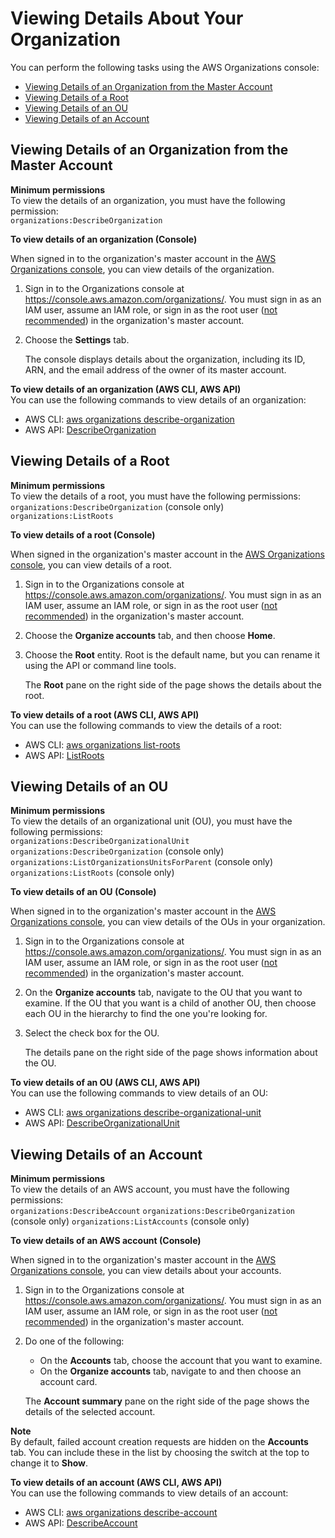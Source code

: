 # Viewing Details About Your Organization<a name="orgs_manage_org_details"></a>

You can perform the following tasks using the AWS Organizations console:
+ [Viewing Details of an Organization from the Master Account](#orgs_view_org)
+ [Viewing Details of a Root](#orgs_view_root)
+ [Viewing Details of an OU](#orgs_view_ou)
+ [Viewing Details of an Account](#orgs_view_account)

## Viewing Details of an Organization from the Master Account<a name="orgs_view_org"></a>

**Minimum permissions**  
To view the details of an organization, you must have the following permission:  
`organizations:DescribeOrganization`

**To view details of an organization \(Console\)**

When signed in to the organization's master account in the [AWS Organizations console](https://console.aws.amazon.com/organizations/), you can view details of the organization\.

1. Sign in to the Organizations console at [https://console\.aws\.amazon\.com/organizations/](https://console.aws.amazon.com/organizations/)\. You must sign in as an IAM user, assume an IAM role, or sign in as the root user \([not recommended](http://docs.aws.amazon.com/IAM/latest/UserGuide/best-practices.html#lock-away-credentials)\) in the organization's master account\.

1. Choose the **Settings** tab\.

   The console displays details about the organization, including its ID, ARN, and the email address of the owner of its master account\.

**To view details of an organization \(AWS CLI, AWS API\)**  
You can use the following commands to view details of an organization:
+ AWS CLI: [aws organizations describe\-organization](http://docs.aws.amazon.com/cli/latest/reference/organizations/describe-organization.html) 
+ AWS API: [DescribeOrganization](http://docs.aws.amazon.com/organizations/latest/APIReference/API_DescribeOrganization.html)

## Viewing Details of a Root<a name="orgs_view_root"></a>

**Minimum permissions**  
To view the details of a root, you must have the following permissions:  
`organizations:DescribeOrganization` \(console only\)
`organizations:ListRoots` <a name="view_details_root"></a>

**To view details of a root \(Console\)**

When signed in the organization's master account in the [AWS Organizations console](https://console.aws.amazon.com/organizations/), you can view details of a root\.

1. Sign in to the Organizations console at [https://console\.aws\.amazon\.com/organizations/](https://console.aws.amazon.com/organizations/)\. You must sign in as an IAM user, assume an IAM role, or sign in as the root user \([not recommended](http://docs.aws.amazon.com/IAM/latest/UserGuide/best-practices.html#lock-away-credentials)\) in the organization's master account\.

1. Choose the **Organize accounts** tab, and then choose **Home**\.

1. Choose the **Root** entity\. Root is the default name, but you can rename it using the API or command line tools\.

   The **Root** pane on the right side of the page shows the details about the root\.

**To view details of a root \(AWS CLI, AWS API\)**  
You can use the following commands to view the details of a root: 
+ AWS CLI: [aws organizations list\-roots](http://docs.aws.amazon.com/cli/latest/reference/organizations/list-roots.html) 
+ AWS API: [ListRoots](http://docs.aws.amazon.com/organizations/latest/APIReference/API_ListRoots.html)

## Viewing Details of an OU<a name="orgs_view_ou"></a>

**Minimum permissions**  
To view the details of an organizational unit \(OU\), you must have the following permissions:  
`organizations:DescribeOrganizationalUnit`
`organizations:DescribeOrganization` \(console only\)
`organizations:ListOrganizationsUnitsForParent` \(console only\)
`organizations:ListRoots` \(console only\)<a name="view_details_ou"></a>

**To view details of an OU \(Console\)**

When signed in to the organization's master account in the [AWS Organizations console](https://console.aws.amazon.com/organizations/), you can view details of the OUs in your organization\.

1. Sign in to the Organizations console at [https://console\.aws\.amazon\.com/organizations/](https://console.aws.amazon.com/organizations/)\. You must sign in as an IAM user, assume an IAM role, or sign in as the root user \([not recommended](http://docs.aws.amazon.com/IAM/latest/UserGuide/best-practices.html#lock-away-credentials)\) in the organization's master account\.

1. On the **Organize accounts** tab, navigate to the OU that you want to examine\. If the OU that you want is a child of another OU, then choose each OU in the hierarchy to find the one you're looking for\.

1. Select the check box for the OU\. 

   The details pane on the right side of the page shows information about the OU\.

**To view details of an OU \(AWS CLI, AWS API\)**  
You can use the following commands to view details of an OU:
+ AWS CLI: [aws organizations describe\-organizational\-unit](http://docs.aws.amazon.com/cli/latest/reference/organizations/describe-organizational-unit.html) 
+ AWS API: [DescribeOrganizationalUnit](http://docs.aws.amazon.com/organizations/latest/APIReference/API_DescribeOrganizationalUnit.html)

## Viewing Details of an Account<a name="orgs_view_account"></a>

**Minimum permissions**  
To view the details of an AWS account, you must have the following permissions:  
`organizations:DescribeAccount`
`organizations:DescribeOrganization` \(console only\)
`organizations:ListAccounts` \(console only\)<a name="view_details_account"></a>

**To view details of an AWS account \(Console\)**

When signed in to the organization's master account in the [AWS Organizations console](https://console.aws.amazon.com/organizations/), you can view details about your accounts\.

1. Sign in to the Organizations console at [https://console\.aws\.amazon\.com/organizations/](https://console.aws.amazon.com/organizations/)\. You must sign in as an IAM user, assume an IAM role, or sign in as the root user \([not recommended](http://docs.aws.amazon.com/IAM/latest/UserGuide/best-practices.html#lock-away-credentials)\) in the organization's master account\.

1. Do one of the following:
   + On the **Accounts** tab, choose the account that you want to examine\.
   + On the **Organize accounts** tab, navigate to and then choose an account card\.

   The **Account summary** pane on the right side of the page shows the details of the selected account\.

**Note**  
By default, failed account creation requests are hidden on the **Accounts** tab\. You can include these in the list by choosing the switch at the top to change it to **Show**\.

**To view details of an account \(AWS CLI, AWS API\)**  
You can use the following commands to view details of an account:
+ AWS CLI: [aws organizations describe\-account](http://docs.aws.amazon.com/cli/latest/reference/organizations/describe-account.html) 
+ AWS API: [DescribeAccount](http://docs.aws.amazon.com/organizations/latest/APIReference/API_DescribeAccount.html)